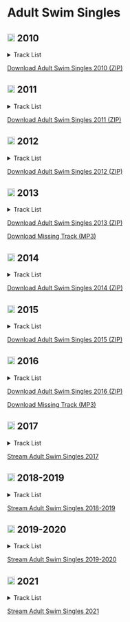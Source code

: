# Adult Swim Singles

## <img src="https://img.discogs.com/HN0ZTTaZxp5OxKEBy1PlQZTfz74=/fit-in/500x500/filters:strip_icc():format(jpeg):mode_rgb():quality(90)/discogs-images/R-2369283-1282474595.jpeg.jpg" height=18> 2010
<details>
<summary>Track List</summary>

\# | Art | Track | Artist | Duration | Link
------------ | ------------ | ------------- | ------------- | ------------- | -------------
\# | https | Track | Artist | 00:00 | https

</details>

[Download Adult Swim Singles 2010 (ZIP)](http://ht.cdn.turner.com/adultswim/big/promos/kiasingles/adultswimsingles.zip)

## <img src="https://images.genius.com/9c77d3c939364fc140bb6451561913bd.240x240x1.jpg" height=18> 2011
<details>
<summary>Track List</summary>

\# | Art | Track | Artist | Duration | Link
------------ | ------------ | ------------- | ------------- | ------------- | -------------
\# | https | Track | Artist | 00:00 | https

</details>

[Download Adult Swim Singles 2011 (ZIP)](https://www.adultswim.com/music/singles-2011/adult_swim_singles_2011.zip)

## <img src="https://img.discogs.com/XsXwMNjjBM8ZYcJ0u5C99_Zp-Rg=/fit-in/411x411/filters:strip_icc():format(jpeg):mode_rgb():quality(90)/discogs-images/L-438705-1393273703-6796.jpeg.jpg" height=18> 2012
<details>
<summary>Track List</summary>

\# | Art | Track | Artist | Duration | Link
------------ | ------------ | ------------- | ------------- | ------------- | -------------
\# | https | Track | Artist | 00:00 | https

</details>

[Download Adult Swim Singles 2012 (ZIP)](http://www.adultswim.com/music/singles-2012/adult_swim_singles_program_2012.zip)

## <img src="" height=18> 2013
<details>
<summary>Track List</summary>

\# | Art | Track | Artist | Duration | Link
------------ | ------------ | ------------- | ------------- | ------------- | -------------
\# | https | Track | Artist | 00:00 | https

</details>

[Download Adult Swim Singles 2013 (ZIP)](http://ht.cdn.turner.com/adultswim/big/music/singles-2013/2013_adult_swim_singles.zip)

[Download Missing Track (MP3)](http://ht.cdn.turner.com/adultswim/big/music/singles-2013/Barbie_Jeep_prod_Hot_Sugar.mp3)

## <img src="" height=18> 2014
<details>
<summary>Track List</summary>

\# | Art | Track | Artist | Duration | Link
------------ | ------------ | ------------- | ------------- | ------------- | -------------
\# | https | Track | Artist | 00:00 | https

</details>

[Download Adult Swim Singles 2014 (ZIP)](https://i.cdn.turner.com/adultswim/big/promos/201406_singles/2014_adult_swim_singles.zip)

## <img src="https://i.cdn.turner.com/adultswim/big/img/2015/06/08/Singles2015_MusicPage_Thumbnail.jpg" height=18> 2015
<details>
<summary>Track List</summary>

\# | Art | Track | Artist | Duration | Link
------------ | ------------ | ------------- | ------------- | ------------- | -------------
\# | https | Track | Artist | 00:00 | https

</details>

[Download Adult Swim Singles 2015 (ZIP)](http://z.cdn.turner.com/adultswim/big/music/singles-2015/adult-swim-singles-2015.zip)

## <img src="" height=18> 2016
<details>
<summary>Track List</summary>

\# | Art | Track | Artist | Duration | Link
------------ | ------------ | ------------- | ------------- | ------------- | -------------
\# | https | Track | Artist | 00:00 | https

</details>

[Download Adult Swim Singles 2016 (ZIP)](http://pmd.cdn.turner.com/adultswim/big/music/singles-2016/assets/downloads/AdultSwim-Singles16.zip)

[Download Missing Track (MP3)](https://s3.amazonaws.com/as-singles-2016-mp3s/earlsweatshirt_balance.mp3)

## <img src="https://t2.genius.com/unsafe/1058x0/https%3A%2F%2Fimages.genius.com%2F938052840731c8c170d92d0babf74673.500x500x1.jpg" height=18> 2017
<details>
<summary>Track List</summary>

\# | Art | Track | Artist | Duration | Link
------------ | ------------ | ------------- | ------------- | ------------- | -------------
\# | https | Track | Artist | 00:00 | https

</details>

[Stream Adult Swim Singles 2017]()

## <img src="" height=18> 2018-2019
<details>
<summary>Track List</summary>

\# | Art | Track | Artist | Duration | Link
------------ | ------------ | ------------- | ------------- | ------------- | -------------
\# | https | Track | Artist | 00:00 | https

</details>

[Stream Adult Swim Singles 2018-2019]()

## <img src="" height=18> 2019-2020
<details>
<summary>Track List</summary>

\# | Art | Track | Artist | Duration | Link
------------ | ------------ | ------------- | ------------- | ------------- | -------------
\# | https | Track | Artist | 00:00 | https

</details>

[Stream Adult Swim Singles 2019-2020]()

## <img src="" height=18> 2021
<details>
<summary>Track List</summary>

\# | Art | Track | Artist | Duration | Link
------------ | ------------ | ------------- | ------------- | ------------- | -------------
\# | https | Track | Artist | 00:00 | https

</details>

[Stream Adult Swim Singles 2021]()
